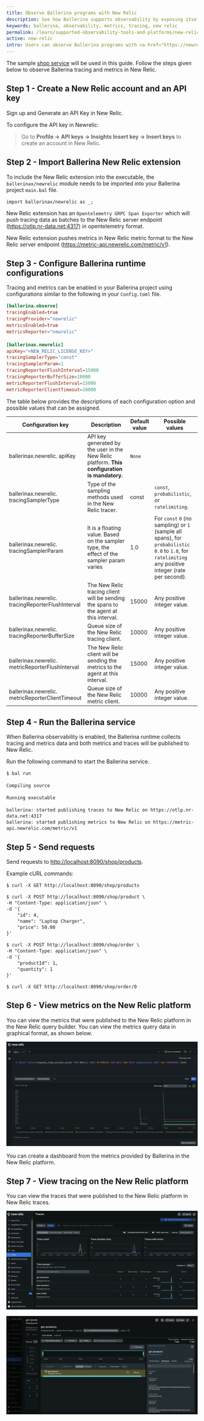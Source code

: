 ```yaml
---
title: Observe Ballerina programs with New Relic
description: See how Ballerina supports observability by exposing itself via metrics and tracing to New Relic.
keywords: ballerina, observability, metrics, tracing, new relic
permalink: /learn/supported-observability-tools-and-platforms/new-relic/
active: new-relic
intro: Users can observe Ballerina programs with <a href="https://newrelic.com/">New Relic</a>, which is an observability platform designed to help organizations monitor, analyze, and troubleshoot their applications, infrastructure, and digital experiences in real-time. Both metrics and tracing in Ballerina can be viewed with New Relic.
---
```


The sample [shop service](/learn/overview-of-ballerina-observability/#example-observe-a-ballerina-service) will be used in this guide. Follow the steps given below to observe Ballerina tracing and metrics in New Relic.

## Step 1 - Create a New Relic account and  an API key

Sign up and Generate an API Key in New Relic.

To configure the API key in Newrelic:
> Go to **Profile -> API keys -> Insights Insert key -> Insert keys** to create an account in New Relic.

## Step 2 - Import Ballerina New Relic extension

To include the New Relic extension into the executable, the `ballerinax/newrelic` module needs to be imported into your Ballerina project `main.bal` file.

```ballerina
import ballerinax/newrelic as _;
```

New Relic extension has an `Opentelemetry GRPC Span Exporter` which will push tracing data as batches to the New Relic server endpoint (https://otlp.nr-data.net:4317) in opentelemetry format.

New Relic extension pushes metrics in New Relic metric format to the New Relic server endpoint (https://metric-api.newrelic.com/metric/v1).

## Step 3 - Configure Ballerina runtime configurations

Tracing and metrics can be enabled in your Ballerina project using configurations similar to the following in your `Config.toml` file.

```toml
[ballerina.observe]
tracingEnabled=true
tracingProvider="newrelic"
metricsEnabled=true
metricsReporter="newrelic"

[ballerinax.newrelic]
apiKey="<NEW_RELIC_LICENSE_KEY>"    
tracingSamplerType="const"          
tracingSamplerParam=1               
tracingReporterFlushInterval=15000  
tracingReporterBufferSize=10000     
metricReporterFlushInterval=15000   
metricReporterClientTimeout=10000
```

The table below provides the descriptions of each configuration option and possible values that can be assigned.

Configuration key | Description                                                                                   | Default value | Possible values 
--- |-----------------------------------------------------------------------------------------------| --- | --- 
ballerinax.newrelic. apiKey | API key generated by the user in the New Relic platform. **This configuration is mandatory.** | `None` | 
ballerinax.newrelic. tracingSamplerType | Type of the sampling methods used in the New Relic tracer.                                    | const | `const`, `probabilistic`, or `ratelimiting`.
ballerinax.newrelic. tracingSamplerParam | It is a floating value. Based on the sampler type, the effect of the sampler param varies     | 1.0 | For `const` `0` (no sampling) or `1` (sample all spans), for `probabilistic` `0.0` to `1.0`, for `ratelimiting` any positive integer (rate per second).
ballerinax.newrelic. tracingReporterFlushInterval | The New Relic tracing client will be sending the spans to the agent at this interval.         | 15000 | Any positive integer value.
ballerinax.newrelic. tracingReporterBufferSize | Queue size of the New Relic tracing client.                                                   | 10000 | Any positive integer value.
ballerinax.newrelic. metricReporterFlushInterval | The New Relic client will be sending the metrics to the agent at this interval.               | 15000 | Any positive integer value.
ballerinax.newrelic. metricReporterClientTimeout | Queue size of the New Relic metric client.                                                    | 10000 | Any positive integer value.

## Step 4 - Run the Ballerina service

When Ballerina observability is enabled, the Ballerina runtime collects tracing and metrics data and both metrics and traces will be published to New Relic.

Run the following command to start the Ballerina service.

```
$ bal run

Compiling source

Running executable

ballerina: started publishing traces to New Relic on https://otlp.nr-data.net:4317
ballerina: started publishing metrics to New Relic on https://metric-api.newrelic.com/metric/v1
```

## Step 5 - Send requests
 
Send requests to <http://localhost:8090/shop/products>.

Example cURL commands:

```
$ curl -X GET http://localhost:8090/shop/products
```
```
$ curl -X POST http://localhost:8090/shop/product \
-H "Content-Type: application/json" \
-d '{
    "id": 4, 
    "name": "Laptop Charger", 
    "price": 50.00
}'
```
```
$ curl -X POST http://localhost:8090/shop/order \
-H "Content-Type: application/json" \
-d '{
    "productId": 1, 
    "quantity": 1
}'
```
```
$ curl -X GET http://localhost:8090/shop/order/0
```

## Step 6 - View metrics on the New Relic platform

You can view the metrics that were published to the New Relic platform in the New Relic query builder. You can view the metrics query data in graphical format, as shown below.

![New Relic metric Query Builder](/learn/images/newrelic-metric-query-builder.png "New Relic metric Query Builder")

You can create a dashboard from the metrics provided by Ballerina in the New Relic platform.

## Step 7 - View tracing on the New Relic platform

You can view the traces that were published to the New Relic platform in New Relic traces. 

![Ballerina traces on New Relic](/learn/images/newrelic-tracing.png "Ballerina traces on New Relic")

![Span tags on New Relic](/learn/images/newrelic-span-tags.png "Span tags on New Relic")

